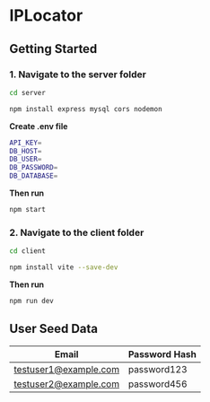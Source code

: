 # IPLocator

## Getting Started

### 1. Navigate to the server folder
```bash
cd server
```

```bash
npm install express mysql cors nodemon
```
**Create .env file**

```bash
API_KEY=
DB_HOST=
DB_USER=
DB_PASSWORD=
DB_DATABASE=
```
**Then run**

```bash
npm start
```

### 2. Navigate to the client folder

```bash
cd client
```

```bash
npm install vite --save-dev
```

**Then run**

```bash
npm run dev
```

## User Seed Data

| Email                     | Password Hash           |
|---------------------------|-------------------------|
| testuser1@example.com     | password123             |
| testuser2@example.com     | password456             |


